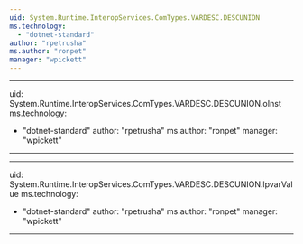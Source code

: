 ```yaml
---
uid: System.Runtime.InteropServices.ComTypes.VARDESC.DESCUNION
ms.technology: 
  - "dotnet-standard"
author: "rpetrusha"
ms.author: "ronpet"
manager: "wpickett"
---
```


---
uid: System.Runtime.InteropServices.ComTypes.VARDESC.DESCUNION.oInst
ms.technology: 
  - "dotnet-standard"
author: "rpetrusha"
ms.author: "ronpet"
manager: "wpickett"
---

---
uid: System.Runtime.InteropServices.ComTypes.VARDESC.DESCUNION.lpvarValue
ms.technology: 
  - "dotnet-standard"
author: "rpetrusha"
ms.author: "ronpet"
manager: "wpickett"
---

